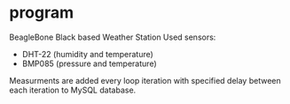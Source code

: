 program
=======
BeagleBone Black based Weather Station
Used sensors:
- DHT-22 (humidity and temperature)
- BMP085 (pressure and temperature)

Measurments are added every loop iteration with specified delay between each iteration to MySQL database.
